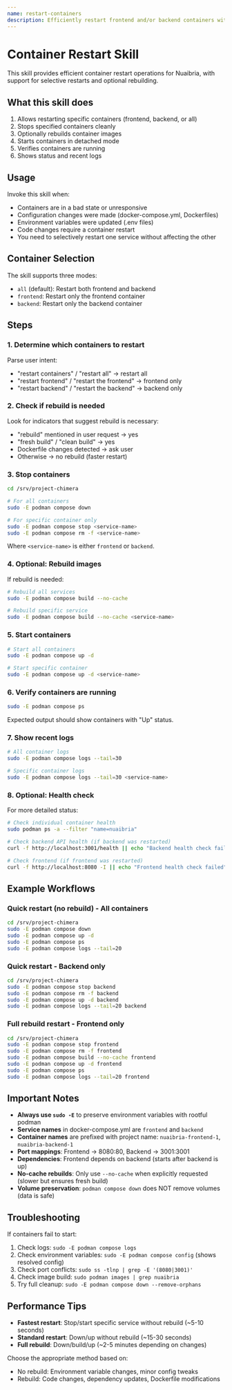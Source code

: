 ```yaml
---
name: restart-containers
description: Efficiently restart frontend and/or backend containers with optional rebuild
---
```


# Container Restart Skill

This skill provides efficient container restart operations for Nuaibria, with support for selective restarts and optional rebuilding.

## What this skill does

1. Allows restarting specific containers (frontend, backend, or all)
2. Stops specified containers cleanly
3. Optionally rebuilds container images
4. Starts containers in detached mode
5. Verifies containers are running
6. Shows status and recent logs

## Usage

Invoke this skill when:
- Containers are in a bad state or unresponsive
- Configuration changes were made (docker-compose.yml, Dockerfiles)
- Environment variables were updated (.env files)
- Code changes require a container restart
- You need to selectively restart one service without affecting the other

## Container Selection

The skill supports three modes:
- `all` (default): Restart both frontend and backend
- `frontend`: Restart only the frontend container
- `backend`: Restart only the backend container

## Steps

### 1. Determine which containers to restart

Parse user intent:
- "restart containers" / "restart all" → restart all
- "restart frontend" / "restart the frontend" → frontend only
- "restart backend" / "restart the backend" → backend only

### 2. Check if rebuild is needed

Look for indicators that suggest rebuild is necessary:
- "rebuild" mentioned in user request → yes
- "fresh build" / "clean build" → yes
- Dockerfile changes detected → ask user
- Otherwise → no rebuild (faster restart)

### 3. Stop containers

```bash
cd /srv/project-chimera

# For all containers
sudo -E podman compose down

# For specific container only
sudo -E podman compose stop <service-name>
sudo -E podman compose rm -f <service-name>
```

Where `<service-name>` is either `frontend` or `backend`.

### 4. Optional: Rebuild images

If rebuild is needed:

```bash
# Rebuild all services
sudo -E podman compose build --no-cache

# Rebuild specific service
sudo -E podman compose build --no-cache <service-name>
```

### 5. Start containers

```bash
# Start all containers
sudo -E podman compose up -d

# Start specific container
sudo -E podman compose up -d <service-name>
```

### 6. Verify containers are running

```bash
sudo -E podman compose ps
```

Expected output should show containers with "Up" status.

### 7. Show recent logs

```bash
# All container logs
sudo -E podman compose logs --tail=30

# Specific container logs
sudo -E podman compose logs --tail=30 <service-name>
```

### 8. Optional: Health check

For more detailed status:

```bash
# Check individual container health
sudo podman ps -a --filter "name=nuaibria"

# Check backend API health (if backend was restarted)
curl -f http://localhost:3001/health || echo "Backend health check failed"

# Check frontend (if frontend was restarted)
curl -f http://localhost:8080 -I || echo "Frontend health check failed"
```

## Example Workflows

### Quick restart (no rebuild) - All containers
```bash
cd /srv/project-chimera
sudo -E podman compose down
sudo -E podman compose up -d
sudo -E podman compose ps
sudo -E podman compose logs --tail=20
```

### Quick restart - Backend only
```bash
cd /srv/project-chimera
sudo -E podman compose stop backend
sudo -E podman compose rm -f backend
sudo -E podman compose up -d backend
sudo -E podman compose logs --tail=20 backend
```

### Full rebuild restart - Frontend only
```bash
cd /srv/project-chimera
sudo -E podman compose stop frontend
sudo -E podman compose rm -f frontend
sudo -E podman compose build --no-cache frontend
sudo -E podman compose up -d frontend
sudo -E podman compose ps
sudo -E podman compose logs --tail=20 frontend
```

## Important Notes

- **Always use `sudo -E`** to preserve environment variables with rootful podman
- **Service names** in docker-compose.yml are `frontend` and `backend`
- **Container names** are prefixed with project name: `nuaibria-frontend-1`, `nuaibria-backend-1`
- **Port mappings**: Frontend → 8080:80, Backend → 3001:3001
- **Dependencies**: Frontend depends on backend (starts after backend is up)
- **No-cache rebuilds**: Only use `--no-cache` when explicitly requested (slower but ensures fresh build)
- **Volume preservation**: `podman compose down` does NOT remove volumes (data is safe)

## Troubleshooting

If containers fail to start:
1. Check logs: `sudo -E podman compose logs`
2. Check environment variables: `sudo -E podman compose config` (shows resolved config)
3. Check port conflicts: `sudo ss -tlnp | grep -E '(8080|3001)'`
4. Check image build: `sudo podman images | grep nuaibria`
5. Try full cleanup: `sudo -E podman compose down --remove-orphans`

## Performance Tips

- **Fastest restart**: Stop/start specific service without rebuild (~5-10 seconds)
- **Standard restart**: Down/up without rebuild (~15-30 seconds)
- **Full rebuild**: Down/build/up (~2-5 minutes depending on changes)

Choose the appropriate method based on:
- No rebuild: Environment variable changes, minor config tweaks
- Rebuild: Code changes, dependency updates, Dockerfile modifications
